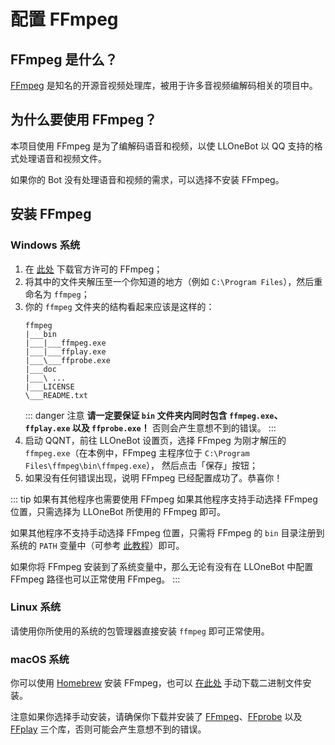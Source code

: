 # 配置 FFmpeg

## FFmpeg 是什么？

[FFmpeg](https://ffmpeg.org/) 是知名的开源音视频处理库，被用于许多音视频编解码相关的项目中。

## 为什么要使用 FFmpeg？

本项目使用 FFmpeg 是为了编解码语音和视频，以使 LLOneBot 以 QQ 支持的格式处理语音和视频文件。

如果你的 Bot 没有处理语音和视频的需求，可以选择不安装 FFmpeg。

## 安装 FFmpeg

### Windows 系统

1. 在 [此处](https://www.gyan.dev/ffmpeg/builds/packages/ffmpeg-2024-02-15-git-a2cfd6062c-full_build.7z) 下载官方许可的 FFmpeg；
2. 将其中的文件夹解压至一个你知道的地方（例如 `C:\Program Files`），然后重命名为 `ffmpeg`；
3. 你的 `ffmpeg` 文件夹的结构看起来应该是这样的：
    ```
    ffmpeg
    |___bin
    |___|___ffmpeg.exe
    |___|___ffplay.exe
    |___\___ffprobe.exe
    |___doc
    |___\ ...
    |___LICENSE
    \___README.txt
    ```
    ::: danger 注意
    **请一定要保证 `bin` 文件夹内同时包含 `ffmpeg.exe`、`ffplay.exe` 以及 `ffprobe.exe`！** 否则会产生意想不到的错误。
    :::
4. 启动 QQNT，前往 LLOneBot 设置页，选择 FFmpeg 为刚才解压的 `ffmpeg.exe`（在本例中，FFmpeg 主程序位于 `C:\Program Files\ffmpeg\bin\ffmpeg.exe`）， 然后点击「保存」按钮；
5. 如果没有任何错误出现，说明 FFmpeg 已经配置成功了。恭喜你！

::: tip 如果有其他程序也需要使用 FFmpeg
如果其他程序支持手动选择 FFmpeg 位置，只需选择为 LLOneBot 所使用的 FFmpeg 即可。

如果其他程序不支持手动选择 FFmpeg 位置，只需将 FFmpeg 的 `bin` 目录注册到系统的 `PATH` 变量中（可参考 [此教程](https://zhuanlan.zhihu.com/p/595750538#:~:text=Step%203%3A%20%E7%8E%AF%E5%A2%83%E5%8F%98%E9%87%8F%20Path%20%E7%9A%84%E6%B7%BB%E5%8A%A0)）即可。

如果你将 FFmpeg 安装到了系统变量中，那么无论有没有在 LLOneBot 中配置 FFmpeg 路径也可以正常使用 FFmpeg。
:::

### Linux 系统

请使用你所使用的系统的包管理器直接安装 `ffmpeg` 即可正常使用。

### macOS 系统

你可以使用 [Homebrew](https://brew.sh/) 安装 FFmpeg，也可以 [在此处](https://evermeet.cx/ffmpeg/) 手动下载二进制文件安装。

注意如果你选择手动安装，请确保你下载并安装了 [FFmpeg](https://evermeet.cx/ffmpeg/#:~:text=static%20%2D%2Ddisable%2Dffplay-,FFmpeg,-ffmpeg%2D114296%2Dg5ff0eb34d2)、[FFprobe](https://evermeet.cx/ffmpeg/#:~:text=external%20ffmpeg%20libraries-,FFprobe,-ffprobe%2D114296%2Dg5ff0eb34d2) 以及 [FFplay](https://evermeet.cx/ffmpeg/#:~:text=external%20ffprobe%20libraries-,FFplay,-ffplay%2D113169%2Dge1c1dc8347) 三个库，否则可能会产生意想不到的错误。
